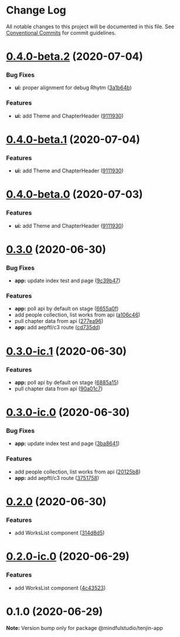 # Change Log

All notable changes to this project will be documented in this file.
See [Conventional Commits](https://conventionalcommits.org) for commit guidelines.

# [0.4.0-beta.2](https://github.com/JakeElder/tenjin/compare/v0.3.1...v0.4.0-beta.2) (2020-07-04)


### Bug Fixes

* **ui:** proper alignment for debug Rhytm ([3a1b64b](https://github.com/JakeElder/tenjin/commit/3a1b64bb0614037f0b4efb9d4058c3547515be7f))


### Features

* **ui:** add Theme and ChapterHeader ([9111930](https://github.com/JakeElder/tenjin/commit/91119309383676af9e955a3a44381e8edd053357))





# [0.4.0-beta.1](https://github.com/JakeElder/tenjin/compare/v0.3.1...v0.4.0-beta.1) (2020-07-04)


### Features

* **ui:** add Theme and ChapterHeader ([9111930](https://github.com/JakeElder/tenjin/commit/91119309383676af9e955a3a44381e8edd053357))





# [0.4.0-beta.0](https://github.com/JakeElder/tenjin/compare/v0.3.1...v0.4.0-beta.0) (2020-07-03)


### Features

* **ui:** add Theme and ChapterHeader ([9111930](https://github.com/JakeElder/tenjin/commit/91119309383676af9e955a3a44381e8edd053357))





# [0.3.0](https://github.com/JakeElder/tenjin/compare/v0.2.0...v0.3.0) (2020-06-30)


### Bug Fixes

* **app:** update index test and page ([9c39b47](https://github.com/JakeElder/tenjin/commit/9c39b470302df415a50dcf0a91ab5bcd018c9a4f))


### Features

* **app:** poll api by default on stage ([6655a0f](https://github.com/JakeElder/tenjin/commit/6655a0f64d302cb11e58168c4d8f7e0a2b588163))
* add people collection, list works from api ([a106c46](https://github.com/JakeElder/tenjin/commit/a106c465a83134b341ecb67cd9425525c26668ea))
* pull chapter data from api ([277ea96](https://github.com/JakeElder/tenjin/commit/277ea964787d77ba67b03b7c600cc756b468a46f))
* **app:** add aepftl/c3 route ([cd735dd](https://github.com/JakeElder/tenjin/commit/cd735ddfd9ed43f73954d4ca01f4043f03593bb0))





# [0.3.0-ic.1](https://github.com/JakeElder/tenjin/compare/v0.3.0-ic.0...v0.3.0-ic.1) (2020-06-30)


### Features

* **app:** poll api by default on stage ([6885a15](https://github.com/JakeElder/tenjin/commit/6885a15fcfd23e01a36240acb091fd09b96897c8))
* pull chapter data from api ([90a01c7](https://github.com/JakeElder/tenjin/commit/90a01c73c165813cd725336f4b329a9021d88cb5))





# [0.3.0-ic.0](https://github.com/JakeElder/tenjin/compare/v0.2.0...v0.3.0-ic.0) (2020-06-30)


### Bug Fixes

* **app:** update index test and page ([3ba8641](https://github.com/JakeElder/tenjin/commit/3ba86410264324defa084ed1259d6c6e7831824e))


### Features

* add people collection, list works from api ([20125b8](https://github.com/JakeElder/tenjin/commit/20125b87a28385e3c568f1c320f740df47ee1de5))
* **app:** add aepftl/c3 route ([3751758](https://github.com/JakeElder/tenjin/commit/3751758b4913f4fbf49ae2f751e1e17d23ddbe79))





# [0.2.0](https://github.com/JakeElder/tenjin/compare/v0.1.0...v0.2.0) (2020-06-30)


### Features

* add WorksList component ([314d8d5](https://github.com/JakeElder/tenjin/commit/314d8d51671af35bf6c99d2f07cc4e13ae90230d))





# [0.2.0-ic.0](https://github.com/JakeElder/tenjin/compare/v0.1.0...v0.2.0-ic.0) (2020-06-29)


### Features

* add WorksList component ([4c43523](https://github.com/JakeElder/tenjin/commit/4c43523fdbd8af0af72891e974813314f9692bb4))





# 0.1.0 (2020-06-29)

**Note:** Version bump only for package @mindfulstudio/tenjin-app

